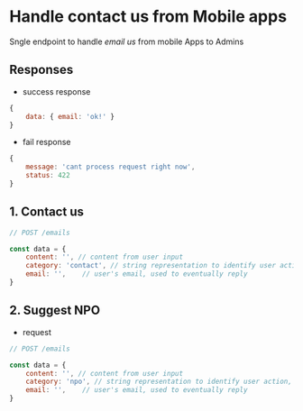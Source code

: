 # Handle contact us from Mobile apps

Sngle endpoint to handle _email us_ from mobile Apps to Admins

## Responses

- success response

```javascript
{
    data: { email: 'ok!' }
}
```

- fail response

```javascript
{
    message: 'cant process request right now',
    status: 422
}
```

## 1. Contact us

```javascript
// POST /emails

const data = {
    content: '', // content from user input
    category: 'contact', // string representation to identify user action, i.e: suggestion, question...
    email: '',    // user's email, used to eventually reply
}
```

## 2. Suggest NPO

- request

```javascript
// POST /emails

const data = {
    content: '', // content from user input
    category: 'npo', // string representation to identify user action, i.e: suggestion, question...
    email: '',    // user's email, used to eventually reply
}
```